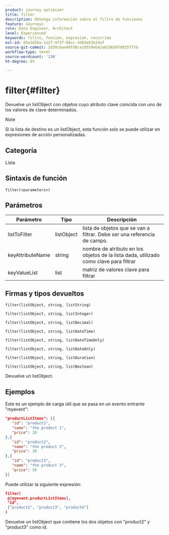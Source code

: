 ```yaml
---
product: journey optimizer
title: filter
description: Obtenga información sobre el filtro de funciones
feature: Journeys
role: Data Engineer, Architect
level: Experienced
keywords: filtro, función, expresión, recorrido
exl-id: 05e3d2ba-1a27-4f27-88cc-3d83eb3b14af
source-git-commit: 1d30c6ae49fd0cac0559eb42a629b59708157f7d
workflow-type: tm+mt
source-wordcount: '130'
ht-degree: 8%

---
```


# filter{#filter}

Devuelve un listObject con objetos cuyo atributo clave coincida con uno de los valores de clave determinados.

>[!NOTE]
>
>Si la lista de destino es un listObject, esta función solo se puede utilizar en expresiones de acción personalizadas.

## Categoría

Lista

## Sintaxis de función

`filter(<parameters>)`

## Parámetros

| Parámetro | Tipo | Descripción |
|-----------|------------------|------------------|
| listToFilter | listObject | lista de objetos que se van a filtrar. Debe ser una referencia de campo. |
| keyAttributeName | string | nombre de atributo en los objetos de la lista dada, utilizado como clave para filtrar |
| keyValueList | list | matriz de valores clave para filtrar |

## Firmas y tipos devueltos

`filter(listObject, string, listString)`

`filter(listObject, string, listInteger)`

`filter(listObject, string, listDecimal)`

`filter(listObject, string, listDateTime)`

`filter(listObject, string, listDateTimeOnly)`

`filter(listObject, string, listDateOnly)`

`filter(listObject, string, listDuration)`

`filter(listObject, string, listBoolean)`

Devuelve un listObject.

## Ejemplos

Este es un ejemplo de carga útil que se pasa en un evento entrante &quot;myevent&quot;:

```json
"productListItems": [{
   "id": "product1",
   "name": "the product 1",
   "price": 20
},{
   "id": "product2",
   "name": "the product 2",
   "price": 30
},{
   "id": "product3",
   "name": "the product 3",
   "price": 50
}]
```

Puede utilizar la siguiente expresión:

```json
filter(
 @{myevent.productListItems},
 "id", 
 ["product2", "product3", "product4"]
)
```

Devuelve un listObject que contiene los dos objetos con &quot;product2&quot; y &quot;product3&quot; como id.

